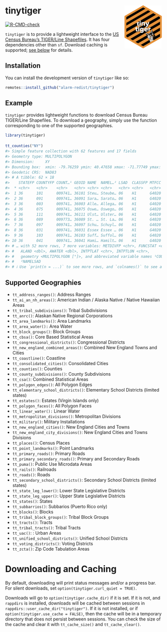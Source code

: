 
<!-- README.md is generated from README.Rmd. Please edit that file -->

# tinytiger <a href="https://alarm-redist.github.io/tinytiger/"><img src="man/figures/logo.png" align="right" height="138" /></a>

<!-- badges: start -->

[![R-CMD-check](https://github.com/alarm-redist/tinytiger/actions/workflows/R-CMD-check.yaml/badge.svg)](https://github.com/alarm-redist/tinytiger/actions/workflows/R-CMD-check.yaml)
<!-- badges: end -->

`tinytiger` is to provide a lightweight interface to the [US Census
Bureau’s TIGER/Line
Shapefiles](https://www.census.gov/geographies/mapping-files/time-series/geo/tiger-line-file.html).
It has four dependencies other than `sf`. Download caching is supported;
[see below](#downloading-and-caching) for details.

## Installation

You can install the development version of `tinytiger` like so:

``` r
remotes::install_github("alarm-redist/tinytiger")
```

## Example

`tinytiger` provides lightweight functions to download Census Bureau
TIGER/Line Shapefiles. To download a geography, simply use the function
corresponding to one of the supported geographies.

``` r
library(tinytiger)

tt_counties("NY")
#> Simple feature collection with 62 features and 17 fields
#> Geometry type: MULTIPOLYGON
#> Dimension:     XY
#> Bounding box:  xmin: -79.76259 ymin: 40.47658 xmax: -71.77749 ymax: 45.01586
#> Geodetic CRS:  NAD83
#> # A tibble: 62 × 18
#>    STATEFP COUNTYFP COUNT…¹ GEOID NAME  NAMEL…² LSAD  CLASSFP MTFCC CSAFP CBSAFP
#>  * <chr>   <chr>    <chr>   <chr> <chr> <chr>   <chr> <chr>   <chr> <chr> <chr> 
#>  1 36      101      009741… 36101 Steu… Steube… 06    H1      G4020 236   18500 
#>  2 36      091      009741… 36091 Sara… Sarato… 06    H1      G4020 104   10580 
#>  3 36      003      009741… 36003 Alle… Allega… 06    H1      G4020 <NA>  <NA>  
#>  4 36      075      009741… 36075 Oswe… Oswego… 06    H1      G4020 532   45060 
#>  5 36      111      009741… 36111 Ulst… Ulster… 06    H1      G4020 408   28740 
#>  6 36      089      009773… 36089 St. … St. La… 06    H1      G4020 <NA>  36300 
#>  7 36      097      009741… 36097 Schu… Schuyl… 06    H1      G4020 <NA>  <NA>  
#>  8 36      031      009741… 36031 Essex Essex … 06    H1      G4020 <NA>  <NA>  
#>  9 36      103      009741… 36103 Suff… Suffol… 06    H1      G4020 408   35620 
#> 10 36      041      009741… 36041 Hami… Hamilt… 06    H1      G4020 <NA>  <NA>  
#> # … with 52 more rows, 7 more variables: METDIVFP <chr>, FUNCSTAT <chr>,
#> #   ALAND <dbl>, AWATER <dbl>, INTPTLAT <chr>, INTPTLON <chr>,
#> #   geometry <MULTIPOLYGON [°]>, and abbreviated variable names ¹​COUNTYNS,
#> #   ²​NAMELSAD
#> # ℹ Use `print(n = ...)` to see more rows, and `colnames()` to see all variable names
```

## Supported Geographies

-   `tt_address_ranges()`: Address Ranges
-   `tt_ai_an_nh_areas()`: American Indian / Alaska Native / Native
    Hawaiian Areas
-   `tt_tribal_subdivisions()`: Tribal Subdivisions
-   `tt_anrc()`: Alaskan Native Regional Corporations
-   `tt_area_landmarks()`: Area Landmarks
-   `tt_area_water():` Area Water
-   `tt_block_groups()`: Block Groups
-   `tt_cbsa()`: Core Based Statistical Areas
-   `tt_congressional_districts()`: Congressional Districts
-   `tt_new_england_combined_areas()`: Combined New England Towns and
    Cities
-   `tt_coastline()`: Coastline
-   `tt_consolidated_cities()`: Consolidated Cities
-   `tt_counties()`: Counties
-   `tt_county_subdivisions()`: County Subdivisions
-   `tt_csa()`: Combined Statistical Areas
-   `tt_polygon_edges()`: All Polygon Edges
-   `tt_elementary_school_districts()`: Elementary School Districts
    (limited states)
-   `tt_estates()`: Estates (Virgin Islands only)
-   `tt_polygon_faces()`: All Polygon Faces
-   `tt_linear_water():` Linear Water
-   `tt_metropolitan_divisions()`: Metropolitan Divisions
-   `tt_military()`: Military Installations
-   `tt_new_england_cities()`: New England Cities and Towns
-   `tt_new_england_city_divisions()`: New England Cities and Towns
    Divisions
-   `tt_places()`: Census Places
-   `tt_point_landmarks()`: Point Landmarks
-   `tt_primary_roads()`: Primary Roads
-   `tt_primary_secondary_roads()`: Primary and Secondary Roads
-   `tt_puma()`: Public Use Microdata Areas
-   `tt_rails()`: Railroads
-   `tt_roads()`: Roads
-   `tt_secondary_school_districts()`: Secondary School Districts
    (limited states)
-   `tt_state_leg_lower()`: Lower State Legislative Districts
-   `tt_state_leg_upper()`: Upper State Legislative Districts
-   `tt_states()`: States
-   `tt_subbarrios()`: Subbarios (Puerto Rico only)
-   `tt_blocks()`: Blocks
-   `tt_tribal_block_groups()`: Tribal Block Groups
-   `tt_tracts()`: Tracts
-   `tt_tribal_tracts()`: Tribal Tracts
-   `tt_uac()`: : Urban Areas
-   `tt_unified_school_districts()`: Unified School Districts
-   `tt_voting_districts()`: Voting Districts
-   `tt_zcta()`: Zip Code Tabulation Areas

# Downloading and Caching

By default, downloading will print status messages and/or a progress
bar. For silent downloads, set `option(tinytiger.curl_quiet = TRUE)`.

Downloads will go to `option(tinytiger.cache_dir)` if it is set. If it
is not, and `rappdirs` is installed, downloads will be cached between
sessions in `rappdirs::user_cache_dir("tinytiger")`. If it is not
installed, or if `option(tinytiger.use_cache = FALSE)`, then the cache
will be in a temporary directory that does not persist between sessions.
You can check the size of the cache and clear it with `tt_cache_size()`
and `tt_cache_clear()`.
